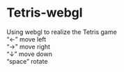 # Tetris-webgl
Using webgl to realize the Tetris game    
“←”  move left     
“→”  move right     
“↓”  move down     
“space”  rotate     
